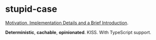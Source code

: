# stupid-case

[Motivation, Implementation Details and a Brief Introduction](https://twitter.com/tomasz_ducin/status/1736860807605158269).

**Deterministic**, **cachable**, **opinionated**. KISS. With TypeScript support.
